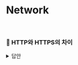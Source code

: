 # Network
<br>

### 📌 HTTP와 HTTPS의 차이
<details>
   <summary> 답안 </summary>
<br />

- HTTP는 평문 데이터를 전송하는 프로토콜이기 때문에 HTTP로 비밀번호나 주민번호 등 중요한 정보를 주고 받으면 제 3자에 의해 조회될 수 있습니다. 이러한 문제를 해결하기 위해
  HTTP에 암호화를 추가한 것이 HTTPS 입니다. 
- HTTPS는 암호화 및 인증이 있는 HTTP입니다. HTTPS는 TLS(전송 보안 계층, SSL = 암호화 기반 인터넷 보안 프로토콜)를 사용하여 일반 HTTP 요청과 응답을 암호화하고 해당 요청과 응답에 디지털 서명을 한다는 점입니다.
</details>
<br>
